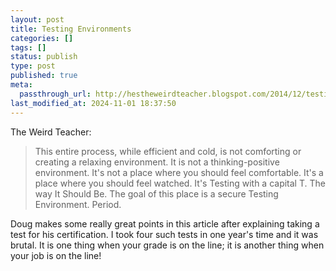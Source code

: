```yaml
---
layout: post
title: Testing Environments
categories: []
tags: []
status: publish
type: post
published: true
meta:
  passthrough_url: http://hestheweirdteacher.blogspot.com/2014/12/testing-environment-security-vs-comfort.html?m=1
last_modified_at: 2024-11-01 18:37:50
---
```


The Weird Teacher:


>This entire process, while efficient and cold, is not comforting or creating a relaxing environment. It is not a thinking-positive environment. It's not a place where you should feel comfortable. It's a place where you should feel watched. It's Testing with a capital T. The way It Should Be.
  The goal of this place is a secure Testing Environment. Period.



Doug makes some really great points in this article after explaining taking a test for his certification. I took four such tests in one year's time and it was brutal. It is one thing when your grade is on the line; it is another thing when your job is on the line!
